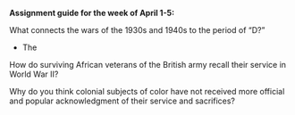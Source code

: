 

**Assignment guide for the week of April 1-5:** 


What connects the wars of the 1930s and 1940s to the period of “D?”

- The 


How do surviving African veterans of the British army recall their service in World War II?
 

Why do you think colonial subjects of color have not received more official and popular acknowledgment of their service and sacrifices?

